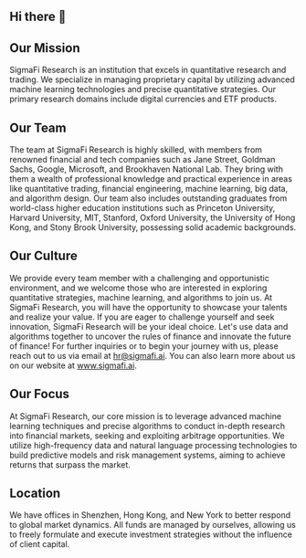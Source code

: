 ## Hi there 👋

<!--

**Here are some ideas to get you started:**

🙋‍♀️ A short introduction - what is your organization all about?
🌈 Contribution guidelines - how can the community get involved?
👩‍💻 Useful resources - where can the community find your docs? Is there anything else the community should know?
🍿 Fun facts - what does your team eat for breakfast?
🧙 Remember, you can do mighty things with the power of [Markdown](https://docs.github.com/github/writing-on-github/getting-started-with-writing-and-formatting-on-github/basic-writing-and-formatting-syntax)
-->

## Our Mission
SigmaFi Research is an institution that excels in quantitative research and trading. We specialize in managing proprietary capital by utilizing advanced machine learning technologies and precise quantitative strategies. Our primary research domains include digital currencies and ETF products.

## Our Team
The team at SigmaFi Research is highly skilled, with members from renowned financial and tech companies such as Jane Street, Goldman Sachs, Google, Microsoft, and Brookhaven National Lab. They bring with them a wealth of professional knowledge and practical experience in areas like quantitative trading, financial engineering, machine learning, big data, and algorithm design. Our team also includes outstanding graduates from world-class higher education institutions such as Princeton University, Harvard University, MIT, Stanford, Oxford University, the University of Hong Kong, and Stony Brook University, possessing solid academic backgrounds.

## Our Culture
We provide every team member with a challenging and opportunistic environment, and we welcome those who are interested in exploring quantitative strategies, machine learning, and algorithms to join us. At SigmaFi Research, you will have the opportunity to showcase your talents and realize your value. If you are eager to challenge yourself and seek innovation, SigmaFi Research will be your ideal choice. Let's use data and algorithms together to uncover the rules of finance and innovate the future of finance! For further inquiries or to begin your journey with us, please reach out to us via email at hr@sigmafi.ai. You can also learn more about us on our website at www.sigmafi.ai.

## Our Focus
At SigmaFi Research, our core mission is to leverage advanced machine learning techniques and precise algorithms to conduct in-depth research into financial markets, seeking and exploiting arbitrage opportunities. We utilize high-frequency data and natural language processing technologies to build predictive models and risk management systems, aiming to achieve returns that surpass the market.

## Location
We have offices in Shenzhen, Hong Kong, and New York to better respond to global market dynamics. All funds are managed by ourselves, allowing us to freely formulate and execute investment strategies without the influence of client capital.
